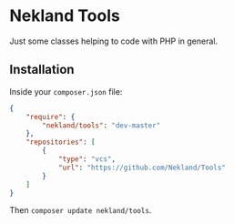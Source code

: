 Nekland Tools
=============

Just some classes helping to code with PHP in general.


Installation
------------

Inside your `composer.json` file:

```json
{
    "require": {
        "nekland/tools": "dev-master"
    },
    "repositories": [
        {
            "type": "vcs",
            "url": "https://github.com/Nekland/Tools"
        }
    ]
}
```

Then `composer update nekland/tools`.
